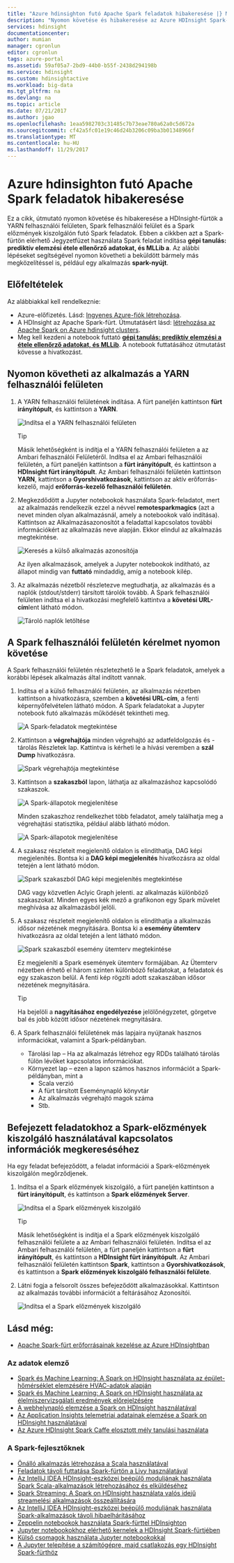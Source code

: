 ```yaml
---
title: "Azure hdinsighton futó Apache Spark feladatok hibakeresése |} Microsoft Docs"
description: "Nyomon követése és hibakeresése az Azure HDInsight Spark-fürtön futó feladatok YARN felhasználói felületen, a Spark felhasználói felület és a Spark előzményei server segítségével"
services: hdinsight
documentationcenter: 
author: mumian
manager: cgronlun
editor: cgronlun
tags: azure-portal
ms.assetid: 59af05a7-2bd9-44b0-b55f-2438d294198b
ms.service: hdinsight
ms.custom: hdinsightactive
ms.workload: big-data
ms.tgt_pltfrm: na
ms.devlang: na
ms.topic: article
ms.date: 07/21/2017
ms.author: jgao
ms.openlocfilehash: 1eaa5982703c31485c7b73eae780a62a0c5d672a
ms.sourcegitcommit: cf42a5fc01e19c46d24b3206c09ba3b01348966f
ms.translationtype: MT
ms.contentlocale: hu-HU
ms.lasthandoff: 11/29/2017
---
```

# <a name="debug-apache-spark-jobs-running-on-azure-hdinsight"></a>Azure hdinsighton futó Apache Spark feladatok hibakeresése

Ez a cikk, útmutató nyomon követése és hibakeresése a HDInsight-fürtök a YARN felhasználói felületen, Spark felhasználói felület és a Spark előzmények kiszolgálón futó Spark feladatok. Ebben a cikkben azt a Spark-fürtön elérhető Jegyzetfüzet használata Spark feladat indítása **gépi tanulás: prediktív elemzési étele ellenőrző adatokat, és MLLib a**. Az alábbi lépéseket segítségével nyomon követheti a beküldött bármely más megközelítéssel is, például egy alkalmazás **spark-nyújt**.

## <a name="prerequisites"></a>Előfeltételek
Az alábbiakkal kell rendelkeznie:

* Azure-előfizetés. Lásd: [Ingyenes Azure-fiók létrehozása](https://azure.microsoft.com/documentation/videos/get-azure-free-trial-for-testing-hadoop-in-hdinsight/).
* A HDInsight az Apache Spark-fürt. Útmutatásért lásd: [létrehozása az Apache Spark on Azure hdinsight clusters](apache-spark-jupyter-spark-sql.md).
* Meg kell kezdeni a notebook futtató  **[gépi tanulás: prediktív elemzési a étele ellenőrző adatokat, és MLLib](apache-spark-machine-learning-mllib-ipython.md)**. A notebook futtatásához útmutatást kövesse a hivatkozást.  

## <a name="track-an-application-in-the-yarn-ui"></a>Nyomon követheti az alkalmazás a YARN felhasználói felületen
1. A YARN felhasználói felületének indítása. A fürt paneljén kattintson **fürt irányítópult**, és kattintson a **YARN**.
   
    ![Indítsa el a YARN felhasználói felületen](./media/apache-spark-job-debugging/launch-yarn-ui.png)
   
   > [!TIP]
   > Másik lehetőségként is indítja el a YARN felhasználói felületen a az Ambari felhasználói Felületéről. Indítsa el az Ambari felhasználói felületén, a fürt paneljén kattintson a **fürt irányítópult**, és kattintson a **HDInsight fürt irányítópult**. Az Ambari felhasználói felületén kattintson **YARN**, kattintson a **Gyorshivatkozások**, kattintson az aktív erőforrás-kezelő, majd **erőforrás-kezelő felhasználói felületén**.    
   > 
   > 
2. Megkezdődött a Jupyter notebookok használata Spark-feladatot, mert az alkalmazás rendelkezik ezzel a névvel **remotesparkmagics** (azt a nevet minden olyan alkalmazásnál, amely a notebookok való indítása). Kattintson az Alkalmazásazonosítót a feladattal kapcsolatos további információkért az alkalmazás neve alapján. Ekkor elindul az alkalmazás megtekintése.
   
    ![Keresés a külső alkalmazás azonosítója](./media/apache-spark-job-debugging/find-application-id.png)
   
    Az ilyen alkalmazások, amelyek a Jupyter notebookok indítható, az állapot mindig van **futtató** mindaddig, amíg a notebook kilép.
3. Az alkalmazás nézetből részletezve megtudhatja, az alkalmazás és a naplók (stdout/stderr) társított tárolók tovább. A Spark felhasználói felületen indítsa el a hivatkozási megfelelő kattintva a **követési URL-cím**lent látható módon. 
   
    ![Tároló naplók letöltése](./media/apache-spark-job-debugging/download-container-logs.png)

## <a name="track-an-application-in-the-spark-ui"></a>A Spark felhasználói felületén kérelmet nyomon követése
A Spark felhasználói felületén részletezhető le a Spark feladatok, amelyek a korábbi lépések alkalmazás által indított vannak.

1. Indítsa el a külső felhasználói felületén, az alkalmazás nézetben kattintson a hivatkozásra, szemben a **követési URL-cím**, a fenti képernyőfelvételen látható módon. A Spark feladatokat a Jupyter notebook futó alkalmazás működését tekintheti meg.
   
    ![A Spark-feladatok megtekintése](./media/apache-spark-job-debugging/view-spark-jobs.png)
2. Kattintson a **végrehajtója** minden végrehajtó az adatfeldolgozás és -tárolás Részletek lap. Kattintva is kérheti le a hívási veremben a **szál Dump** hivatkozásra.
   
    ![Spark végrehajtója megtekintése](./media/apache-spark-job-debugging/view-spark-executors.png)
3. Kattintson a **szakaszból** lapon, láthatja az alkalmazáshoz kapcsolódó szakaszok.
   
    ![A Spark-állapotok megjelenítése](./media/apache-spark-job-debugging/view-spark-stages.png)
   
    Minden szakaszhoz rendelkezhet több feladatot, amely találhatja meg a végrehajtási statisztika, például alább látható módon.
   
    ![A Spark-állapotok megjelenítése](./media/apache-spark-job-debugging/view-spark-stages-details.png) 
4. A szakasz részleteit megjelenítő oldalon is elindíthatja, DAG képi megjelenítés. Bontsa ki a **DAG képi megjelenítés** hivatkozásra az oldal tetején a lent látható módon.
   
    ![Spark szakaszból DAG képi megjelenítés megtekintése](./media/apache-spark-job-debugging/view-spark-stages-dag-visualization.png)
   
    DAG vagy közvetlen Aclyic Graph jelenti. az alkalmazás különböző szakaszokat. Minden egyes kék mező a grafikonon egy Spark művelet meghívása az alkalmazásból jelöli.
5. A szakasz részleteit megjelenítő oldalon is elindíthatja a alkalmazás idősor nézetének megnyitására. Bontsa ki a **esemény ütemterv** hivatkozásra az oldal tetején a lent látható módon.
   
    ![Spark szakaszból esemény ütemterv megtekintése](./media/apache-spark-job-debugging/view-spark-stages-event-timeline.png)
   
    Ez megjeleníti a Spark események ütemterv formájában. Az Ütemterv nézetben érhető el három szinten különböző feladatokat, a feladatok és egy szakaszon belül. A fenti kép rögzíti adott szakaszában idősor nézetének megnyitására.
   
   > [!TIP]
   > Ha bejelöli a **nagyításához engedélyezése** jelölőnégyzetet, görgetve bal és jobb között idősor nézetének megnyitására.
   > 
   > 
6. A Spark felhasználói felületének más lapjaira nyújtanak hasznos információkat, valamint a Spark-példányban.
   
   * Tárolási lap – Ha az alkalmazás létrehoz egy RDDs található tárolás fülön lévőket kapcsolatos információkat.
   * Környezet lap – ezen a lapon számos hasznos információt a Spark-példányban, mint a 
     * Scala verzió
     * A fürt társított Eseménynapló könyvtár
     * Az alkalmazás végrehajtó magok száma
     * Stb.

## <a name="find-information-about-completed-jobs-using-the-spark-history-server"></a>Befejezett feladatokhoz a Spark-előzmények kiszolgáló használatával kapcsolatos információk megkereséséhez
Ha egy feladat befejeződött, a feladat információi a Spark-előzmények kiszolgálón megőrződjenek.

1. Indítsa el a Spark előzmények kiszolgáló, a fürt paneljén kattintson a **fürt irányítópult**, és kattintson a **Spark előzmények Server**.
   
    ![Indítsa el a Spark előzmények kiszolgáló](./media/apache-spark-job-debugging/launch-spark-history-server.png)
   
   > [!TIP]
   > Másik lehetőségként is indítja el a Spark előzmények kiszolgáló felhasználói felülete a az Ambari felhasználói felületén. Indítsa el az Ambari felhasználói felületén, a fürt paneljén kattintson a **fürt irányítópult**, és kattintson a **HDInsight fürt irányítópult**. Az Ambari felhasználói felületén kattintson **Spark**, kattintson a **Gyorshivatkozások**, és kattintson a **Spark előzmények kiszolgáló felhasználói felülete**.
   > 
   > 
2. Látni fogja a felsorolt összes befejeződött alkalmazásokkal. Kattintson az alkalmazás további információt a feltárásához Azonosítói.
   
    ![Indítsa el a Spark előzmények kiszolgáló](./media/apache-spark-job-debugging/view-completed-applications.png)

## <a name="see-also"></a>Lásd még:
*  [Apache Spark-fürt erőforrásainak kezelése az Azure HDInsightban](apache-spark-resource-manager.md)

### <a name="for-data-analysts"></a>Az adatok elemző

* [Spark és Machine Learning: A Spark on HDInsight használata az épület-hőmérséklet elemzésére HVAC-adatok alapján](apache-spark-ipython-notebook-machine-learning.md)
* [Spark és Machine Learning: A Spark on HDInsight használata az élelmiszervizsgálati eredmények előrejelzésére](apache-spark-machine-learning-mllib-ipython.md)
* [A webhelynapló elemzése a Spark on HDInsight használatával](apache-spark-custom-library-website-log-analysis.md)
* [Az Application Insights telemetriai adatainak elemzése a Spark on HDInsight használatával](apache-spark-analyze-application-insight-logs.md)
* [Az Azure HDInsight Spark Caffe elosztott mély tanulási használata](apache-spark-deep-learning-caffe.md)

### <a name="for-spark-developers"></a>A Spark-fejlesztőknek

* [Önálló alkalmazás létrehozása a Scala használatával](apache-spark-create-standalone-application.md)
* [Feladatok távoli futtatása Spark-fürtön a Livy használatával](apache-spark-livy-rest-interface.md)
* [Az IntelliJ IDEA HDInsight-eszközei beépülő moduljának használata Spark Scala-alkalmazások létrehozásához és elküldéséhez](apache-spark-intellij-tool-plugin.md)
* [Spark Streaming: A Spark on HDInsight használata valós idejű streamelési alkalmazások összeállítására](apache-spark-eventhub-streaming.md)
* [Az IntelliJ IDEA HDInsight-eszközei beépülő moduljának használata Spark-alkalmazások távoli hibaelhárításához](apache-spark-intellij-tool-plugin-debug-jobs-remotely.md)
* [Zeppelin notebookok használata Spark-fürttel HDInsighton](apache-spark-zeppelin-notebook.md)
* [Jupyter notebookokhoz elérhető kernelek a HDInsight Spark-fürtjében](apache-spark-jupyter-notebook-kernels.md)
* [Külső csomagok használata Jupyter notebookokkal](apache-spark-jupyter-notebook-use-external-packages.md)
* [A Jupyter telepítése a számítógépre, majd csatlakozás egy HDInsight Spark-fürthöz](apache-spark-jupyter-notebook-install-locally.md)


